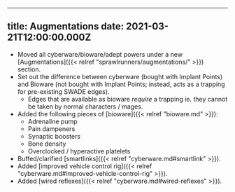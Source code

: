 
---
title: Augmentations
date: 2021-03-21T12:00:00.000Z
---

* Moved all cyberware/bioware/adept powers under a new [Augmentations]({{< relref "sprawlrunners/augmentations/" >}}) section.
* Set out the difference between cyberware (bought with Implant Points) and Bioware (not bought with Implant Points; instead, acts as a trapping for pre-existing SWADE edges). 
  * Edges that are available as bioware *require* a trapping ie. they cannot be taken by normal characters / mages.
* Added the following pieces of [bioware]({{< relref "bioware.md" >}}):
  * Adrenaline pump
  * Pain dampeners
  * Synaptic boosters  
  * Bone density
  * Overclocked / hyperactive platelets 
* Buffed/clarified [smartlinks]({{< relref "cyberware.md#smartlink" >}}).
* Added [improved vehicle control rig]({{< relref "cyberware.md#improved-vehicle-control-rig" >}}).
* Added [wired reflexes]({{< relref "cyberware.md#wired-reflexes" >}}).

<!--more-->